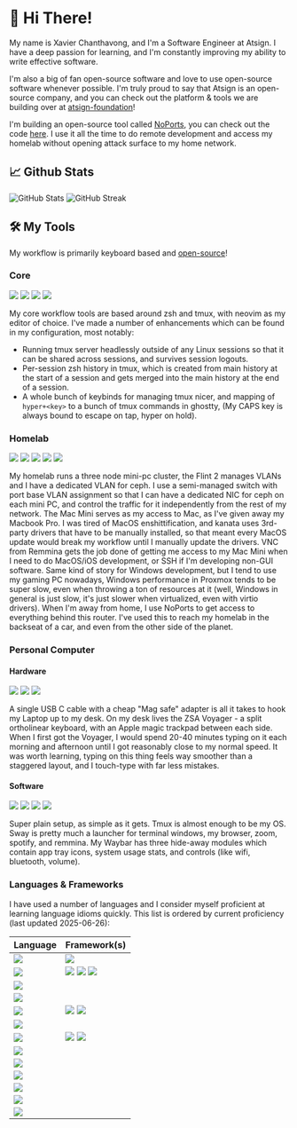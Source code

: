 
# 👋 Hi There!

My name is Xavier Chanthavong, and I'm a Software Engineer at Atsign.
I have a deep passion for learning, and I'm constantly improving my ability to write effective software.

I'm also a big of fan open-source software and love to use open-source software whenever possible.
I'm truly proud to say that Atsign is an open-source company, and you can check out the platform & tools we are building over at [atsign-foundation](https://github.com/atsign-foundation)!

I'm building an open-source tool called [NoPorts](https://noports.com), you can check out the code [here](https://github.com/atsign-foundation/noports). I use it all the time to do remote development and access my homelab without opening attack surface to my home network.

## 📈 Github Stats

![GitHub Stats](https://github-readme-stats.vercel.app/api?username=xavierchanth&show_icons=true&hide_title=true&hide_border=true&line_height=29&hide=stars&theme=default)
![GitHub Streak](https://streak-stats.demolab.com?user=xavierchanth&hide_border=true)

<!-- Disabled language stats, it's not reflective of my actual work & experience -->
<!-- ![](https://github-readme-stats.vercel.app/api/top-langs?username=xavierchanth&show_icons=true&hide_title=true&layout=compact&hide_border=true&langs_count=8&count_private=true&hide=html,dockerfile&bg_color=00000000) -->


## 🛠️ My Tools

My workflow is primarily keyboard based and [open-source](https://github.com/xavierchanth/dotfiles)!

### Core

[![](https://img.shields.io/badge/Terminal_Emulator-Ghostty-Informational?style=for-the-badge&color=blue&logo=ghostty)](https://ghostty.org)
[![](https://img.shields.io/badge/Multiplexer-tmux-Informational?style=for-the-badge&color=blue&logo=tmux)](https://github.com/tmux/tmux/wiki)
[![](https://img.shields.io/badge/Shell-zsh-Informational?style=for-the-badge&color=blue&logo=zsh)](https://zsh-manual.netlify.app)
[![](https://img.shields.io/badge/Editor-Neovim-Informational?style=for-the-badge&color=blue&logo=neovim)](https://neovim.io)


My core workflow tools are based around zsh and tmux, with neovim as my editor of choice. I've made a number of enhancements which can be found in my configuration, most notably:

- Running tmux server headlessly outside of any Linux sessions so that it can be shared across sessions, and survives session logouts.
- Per-session zsh history in tmux, which is created from main history at the start of a session and gets merged into the main history at the end of a session.
- A whole bunch of keybinds for managing tmux nicer, and mapping of `hyper+<key>` to a bunch of tmux commands in ghostty, (My CAPS key is always bound to escape on tap, hyper on hold).

### Homelab

[![](https://img.shields.io/badge/Cluster-Proxmox-Informational?style=for-the-badge&color=blue&logo=proxmox)](https://www.proxmox.com/en/)
[![](https://img.shields.io/badge/Cluster_Hardware-3x_Beelink_SER5_AMD_5800H_64Gb-Informational?style=for-the-badge&color=blue&logo=proxmox)]([https://www.proxmox.com/en/](https://www.bee-link.com/))  
[![](https://img.shields.io/badge/NFS-TrueNAS-Informational?style=for-the-badge&color=blue&logo=truenas)](https://www.truenas.com)
[![](https://img.shields.io/badge/Router-Gli.Net_Flint_2-Informational?style=for-the-badge&color=blue&logo=openwrt)](https://www.gl-inet.com/products/gl-mt6000/)
![](https://img.shields.io/badge/Standalone-Apple_Mac_Mini_M4-Informational?style=for-the-badge&color=blue&logo=apple)

My homelab runs a three node mini-pc cluster, the Flint 2 manages VLANs and I have a dedicated VLAN for ceph. I use a semi-managed switch with port base VLAN assignment so that I can have a dedicated NIC for ceph on each mini PC, and control the traffic for it independently from the rest of my network. The Mac Mini serves as my access to Mac, as I've given away my Macbook Pro. I was tired of MacOS enshittification, and kanata uses 3rd-party drivers that have to be manually installed, so that meant every MacOS update would break my workflow until I manually update the drivers. VNC from Remmina gets the job done of getting me access to my Mac Mini when I need to do MacOS/iOS development, or SSH if I'm developing non-GUI software. Same kind of story for Windows development, but I tend to use my gaming PC nowadays, Windows performance in Proxmox tends to be super slow, even when throwing a ton of resources at it (well, Windows in general is just slow, it's just slower when virtualized, even with virtio drivers). When I'm away from home, I use NoPorts to get access to everything behind this router. I've used this to reach my homelab in the backseat of a car, and even from the other side of the planet.

### Personal Computer

#### Hardware

[![](https://img.shields.io/badge/Laptop-Framework_13_Ryzen_AI_9-Informational?style=for-the-badge&color=blue&logo=framework)](https://frame.work)
[![](https://img.shields.io/badge/Keyboard-ZSA_Voyager-Informational?style=for-the-badge&color=blue)](https://www.zsa.io/voyager)
[![](https://img.shields.io/badge/Pointer-Apple_Magic_Trackpad-Informational?style=for-the-badge&color=blue&logo=apple)](https://www.apple.com/shop/product/MXKA3AM/A/magic-trackpad-usb%E2%80%91c-black-multi-touch-surface)

A single USB C cable with a cheap "Mag safe" adapter is all it takes to hook my Laptop up to my desk. On my desk lives the ZSA Voyager - a split ortholinear keyboard, with an Apple magic trackpad between each side. When I first got the Voyager, I would spend 20-40 minutes typing on it each morning and afternoon until I got reasonably close to my normal speed. It was worth learning, typing on this thing feels way smoother than a staggered layout, and I touch-type with far less mistakes.

#### Software

[![](https://img.shields.io/badge/OS-Arch-Informational?style=for-the-badge&color=blue&logo=archlinux)](https://wiki.archlinux.org/title/Main_page)
[![](https://img.shields.io/badge/Window_Manager-Sway-Informational?style=for-the-badge&color=blue)](https://swaywm.org/)
[![](https://img.shields.io/badge/Status_Bar-Waybar-Informational?style=for-the-badge&color=blue)](https://github.com/Alexays/Waybar)
[![](https://img.shields.io/badge/Launcher-Wofi-Informational?style=for-the-badge&color=blue)](https://github.com/SimplyCEO/wofi)

Super plain setup, as simple as it gets. Tmux is almost enough to be my OS. Sway is pretty much a launcher for terminal windows, my browser, zoom, spotify, and remmina. My Waybar has three hide-away modules which contain app tray icons, system usage stats, and controls (like wifi, bluetooth, volume).

### Languages & Frameworks

I have used a number of languages and I consider myself proficient at learning language idioms quickly. This list is ordered by current proficiency (last updated 2025-06-26):

| Language | Framework(s) |
| - | - |
| ![](https://img.shields.io/badge/Dart-Informational?style=for-the-badge&color=gray&logoColor=white&logo=dart) | ![](https://img.shields.io/badge/Flutter-Informational?style=for-the-badge&color=gray&logoColor=white&logo=flutter) |
| ![](https://img.shields.io/badge/Shell-Informational?style=for-the-badge&color=gray) | ![](https://img.shields.io/badge/Bash-Informational?style=for-the-badge&color=gray&logoColor=white&logo=gnubash) ![](https://img.shields.io/badge/Zsh-Informational?style=for-the-badge&color=gray&logoColor=white&logo=zsh) ![](https://img.shields.io/badge/POSIX-Informational?style=for-the-badge&color=gray) |
| ![](https://img.shields.io/badge/Lua-Informational?style=for-the-badge&color=gray&logoColor=white&logo=lua) | |
| ![](https://img.shields.io/badge/C99-Informational?style=for-the-badge&color=gray&logoColor=white&logo=c) | |
| ![](https://img.shields.io/badge/Go-Informational?style=for-the-badge&color=gray&logoColor=white&logo=go) | ![](https://img.shields.io/badge/Wish-Informational?style=for-the-badge&color=gray) ![](https://img.shields.io/badge/BubbleTea-Informational?style=for-the-badge&color=gray) |
| ![](https://img.shields.io/badge/Python-Informational?style=for-the-badge&color=gray&logoColor=white&logo=python) | |
| ![](https://img.shields.io/badge/JavaScript-Informational?style=for-the-badge&color=gray&logoColor=white&logo=node.js) | ![](https://img.shields.io/badge/React-Informational?style=for-the-badge&color=gray&logoColor=white&logo=react) ![](https://img.shields.io/badge/Svelte-Informational?style=for-the-badge&color=gray&logoColor=white&logo=svelte) |
| ![](https://img.shields.io/badge/C++-Informational?style=for-the-badge&color=gray&logoColor=white&logo=cplusplus) | |
| ![](https://img.shields.io/badge/C%23-Informational?style=for-the-badge&color=gray) | |
| ![](https://img.shields.io/badge/Java-Informational?style=for-the-badge&color=gray) | |
| ![](https://img.shields.io/badge/Zig-Informational?style=for-the-badge&color=gray&logoColor=white&logo=zig) | |
| ![](https://img.shields.io/badge/Rust-Informational?style=for-the-badge&color=gray&logoColor=white&logo=rust) | |
| ![](https://img.shields.io/badge/Kotlin-Informational?style=for-the-badge&color=gray&logoColor=white&logo=kotlin) | |
